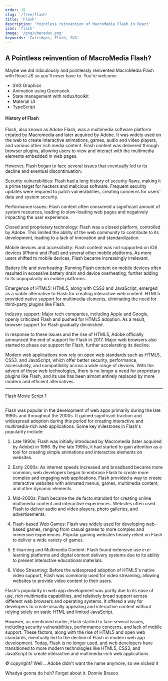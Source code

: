 ```yaml
---
order: 15
slug: '/free/flash'
title: 'Flash'
description: 'Pointless reinvention of MacroMedia Flash in React'
icon: 'flash'
image: '/png/uberedux.png'
keywords: 'Catridges, Flash, SVG'
---
```


## A Pointless reinvention of MacroMedia Flash?

Maybe we did ridiculously and pointlessly reinvented MacroMedia Flash with React JS so you'll never have to. You're welcome

- SVG Graphics
- Animation using Greensock
- State management with redux/toolkit
- Material UI
- TypeScript

#### History of Flash

Flash, also known as Adobe Flash, was a multimedia software platform created by Macromedia and later acquired by Adobe. It was widely used on the web to create interactive animations, games, audio and video players, and various other rich media content. Flash content was delivered through browser plugins, allowing users to view and interact with the multimedia elements embedded in web pages.

However, Flash began to face several issues that eventually led to its decline and eventual discontinuation:

Security vulnerabilities: Flash had a long history of security flaws, making it a prime target for hackers and malicious software. Frequent security updates were required to patch vulnerabilities, creating concerns for users' data and system security.

Performance issues: Flash content often consumed a significant amount of system resources, leading to slow-loading web pages and negatively impacting the user experience.

Closed and proprietary technology: Flash was a closed platform, controlled by Adobe. This limited the ability of the web community to contribute to its development, leading to a lack of innovation and standardization.

Mobile devices and accessibility: Flash content was not supported on iOS devices (iPhone and iPad) and several other mobile platforms. As more users shifted to mobile devices, Flash became increasingly irrelevant.

Battery life and overheating: Running Flash content on mobile devices often resulted in excessive battery drain and device overheating, further adding to its unpopularity on mobile platforms.

Emergence of HTML5: HTML5, along with CSS3 and JavaScript, emerged as a viable alternative to Flash for creating interactive web content. HTML5 provided native support for multimedia elements, eliminating the need for third-party plugins like Flash.

Industry support: Major tech companies, including Apple and Google, openly criticized Flash and pushed for HTML5 adoption. As a result, browser support for Flash gradually diminished.

In response to these issues and the rise of HTML5, Adobe officially announced the end of support for Flash in 2017. Major web browsers also started to phase out support for Flash, further accelerating its decline.

Modern web applications now rely on open web standards such as HTML5, CSS3, and JavaScript, which offer better security, performance, accessibility, and compatibility across a wide range of devices. With the advent of these web technologies, there is no longer a need for proprietary plugins like Flash, and its use has been almost entirely replaced by more modern and efficient alternatives.

---

Flash Movie Script 1

---

Flash was popular in the development of web apps primarily during the late 1990s and throughout the 2000s. It gained significant traction and widespread adoption during this period for creating interactive and multimedia-rich web applications. Some key milestones in Flash's popularity include:

1. Late 1990s: Flash was initially introduced by Macromedia (later acquired by Adobe) in 1996. By the late 1990s, it had started to gain attention as a tool for creating simple animations and interactive elements on websites.

2. Early 2000s: As internet speeds increased and broadband became more common, web developers began to embrace Flash to create more complex and engaging web applications. Flash provided a way to create interactive websites with animated menus, games, multimedia content, and other dynamic elements.

3. Mid-2000s: Flash became the de facto standard for creating online multimedia content and interactive experiences. Websites often used Flash to deliver audio and video players, photo galleries, and advertisements.

4. Flash-based Web Games: Flash was widely used for developing web-based games, ranging from casual games to more complex and immersive experiences. Popular gaming websites heavily relied on Flash to deliver a wide variety of games.

5. E-learning and Multimedia Content: Flash found extensive use in e-learning platforms and digital content delivery systems due to its ability to present interactive educational materials.

6. Video Streaming: Before the widespread adoption of HTML5's native video support, Flash was commonly used for video streaming, allowing websites to provide video content to their users.

Flash's popularity in web app development was partly due to its ease of use, rich multimedia capabilities, and relatively broad support across different web browsers and operating systems. It offered a way for developers to create visually appealing and interactive content without relying solely on static HTML and limited JavaScript.

However, as mentioned earlier, Flash started to face several issues, including security vulnerabilities, performance concerns, and lack of mobile support. These factors, along with the rise of HTML5 and open web standards, eventually led to the decline of Flash in modern web app development. Today, Flash is no longer used, and web developers have transitioned to more modern technologies like HTML5, CSS3, and JavaScript to create interactive and multimedia-rich web applications.

_© copyright?_ Well... Adobe didn't want the name anymore, so we nicked it

Whadya gonna do huh? Forget about it. Donnie Brasco
